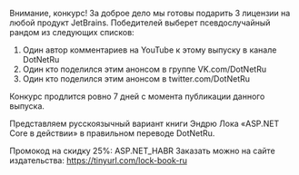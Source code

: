 ﻿---
Number: 39
Title: Горячий Hot Reload, ASP миграции, всеупрощающие Endpoints
PublishDate: 2021-11-08T22:06:59Z
Authors:
  - Анатолий Кулаков
  - Игорь Лабутин
Mastering: Максим Шошин
Music:
  Максим Аршинов «Pensive yeti.0.1»: https://hightech.group/ru/about
Patrons:
  - Александр
  - Сергей
  - Владислав
Home: https://anchor.fm/radiodotnet/episodes/Hot-Reload--ASP----Endpoints-e19vclu
Audio: https://anchor.fm/s/f0c0ef4/podcast/play/43020414/https%3A%2F%2Fd3ctxlq1ktw2nl.cloudfront.net%2Fstaging%2F2021-10-8%2F8cf5f7f7-90f4-b44f-690b-419c168c4f45.mp3
Video: https://www.youtube.com/watch?v=W7pVXnCDg6I
Topics:

  - Subject: What's New in EF Core 6.0
    Timestamp: 00:00:35
    Links:
      - https://docs.microsoft.com/en-us/ef/core/what-is-new/ef-core-6.0/whatsnew
      - https://devblogs.microsoft.com/dotnet/introducing-devops-friendly-ef-core-migration-bundles

  - Subject: .NET Hot Reload Support via CLI
    Timestamp: 00:17:36
    Links:
      - https://devblogs.microsoft.com/dotnet/net-hot-reload-support-via-cli/
      - https://devblogs.microsoft.com/dotnet/update-on-net-hot-reload-progress-and-visual-studio-2022-highlights/
      - https://www.theverge.com/2021/10/22/22740701/microsoft-dotnet-hot-reload-removal-decision-open-source
      - https://habr.com/ru/news/t/585114/

  - Subject: Migration to ASP.NET Core in .NET 6
    Timestamp: 00:24:00
    Links:
      - https://gist.github.com/davidfowl/0e0372c3c1d895c3ce195ba983b1e03d

  - Subject: Improving logging performance with source generators
    Timestamp: 00:34:30
    Links:
      - https://andrewlock.net/exploring-dotnet-6-part-8-improving-logging-performance-with-source-generators/

  - Subject: The .NET Foundation Drama
    Timestamp: 00:52:52
    Links:
      - https://rodneylittlesii.com/posts/topic/foundation-echo-chamber
      - https://twitter.com/Aaronontheweb/status/1445046987750100994
      - https://exceptionnotfound.net/the-catch-block-78-the-dotnet-foundation-drama/
      - https://dusted.codes/can-we-trust-microsoft-with-open-source
      - https://devblogs.microsoft.com/dotnet/net-hot-reload-support-via-cli/

  - Subject: Bite-Size .NET 6 — DateOnly and TimeOnly
    Timestamp: 01:05:48
    Links:
      - https://exceptionnotfound.net/bite-size-dotnet-6-dateonly-and-timeonly/

  - Subject: The simplicity of ASP.NET Endpoints
    Timestamp: 01:12:26
    Links:
      - https://timdeschryver.dev/blog/the-simplicity-of-net-endpoints

  - Subject: Announce the release of OpenSilver 1.0
    Timestamp: 01:22:50
    Links:
      - https://opensilver.net/announcements/opensilver-release.aspx
      - https://habr.com/ru/post/581256/

  - Subject: Книга «ASP.NET Core в действии» в правильном переводе
    Timestamp: 01:32:56
    Links:
      - https://tinyurl.com/lock-book-ru
      - https://habr.com/ru/company/jugru/blog/581224/

---
Внимание, конкурс! За доброе дело мы готовы подарить 3 лицензии на любой продукт JetBrains. Победителей выберет псевдослучайный рандом из следующих списков:

1. Один автор комментариев на YouTube к этому выпуску в канале DotNetRu
2. Один кто поделился этим анонсом в группе VK.com/DotNetRu
3. Один кто поделился этим анонсом в twitter.com/DotNetRu

Конкурс продлится ровно 7 дней с момента публикации данного выпуска.

Представляем русскоязычный вариант книги Эндрю Лока «ASP.NET Core в действии» в правильном переводе DotNetRu.

Промокод на скидку 25%: ASP.NET_HABR
Заказать можно на сайте издательства: https://tinyurl.com/lock-book-ru
